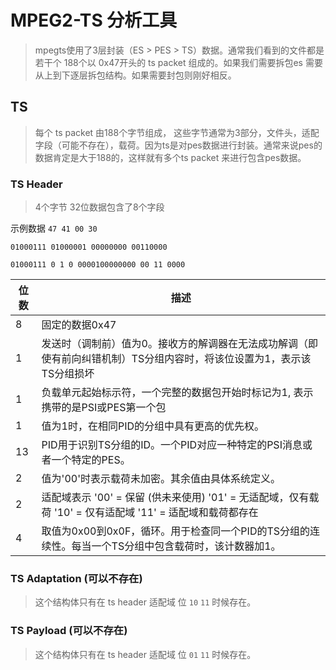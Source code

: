 
# MPEG2-TS 分析工具

> mpegts使用了3层封装（ES > PES > TS）数据。通常我们看到的文件都是若干个 188个以 0x47开头的 ts packet 组成的。如果我们需要拆包es 需要从上到下逐层拆包结构。如果需要封包则刚好相反。

## TS
> 每个 ts packet 由188个字节组成， 这些字节通常为3部分，文件头，适配字段（可能不存在），载荷。因为ts是对pes数据进行封装。通常来说pes的数据肯定是大于188的，这样就有多个ts packet 来进行包含pes数据。


### TS  Header
> 4个字节 32位数据包含了8个字段 

示例数据 `47 41 00 30`

`01000111 01000001 00000000 00110000`

`01000111 0 1 0 0000100000000 00 11 0000`


| 位数 | 描述 |
|------|------|
| 8 | 固定的数据0x47 |
| 1 | 发送时（调制前）值为0。接收方的解调器在无法成功解调（即使有前向纠错机制）TS分组内容时，将该位设置为1，表示该TS分组损坏 |
| 1 | 负载单元起始标示符，一个完整的数据包开始时标记为1, 表示携带的是PSI或PES第一个包 |
| 1 | 值为1时，在相同PID的分组中具有更高的优先权。|
| 13 | PID用于识别TS分组的ID。一个PID对应一种特定的PSI消息或者一个特定的PES。|
|2| 值为'00'时表示载荷未加密。其余值由具体系统定义。 |
| 2 | 适配域表示 '00' = 保留 (供未来使用) '01' = 无适配域，仅有载荷 '10' = 仅有适配域 '11' = 适配域和载荷都存在
| 4 | 取值为0x00到0x0F，循环。用于检查同一个PID的TS分组的连续性。每当一个TS分组中包含载荷时，该计数器加1。

### TS Adaptation (可以不存在)

> 这个结构体只有在 ts header 适配域 位 `10` `11` 时候存在。

### TS Payload (可以不存在)

> 这个结构体只有在 ts header 适配域 位 `01` `11` 时候存在。